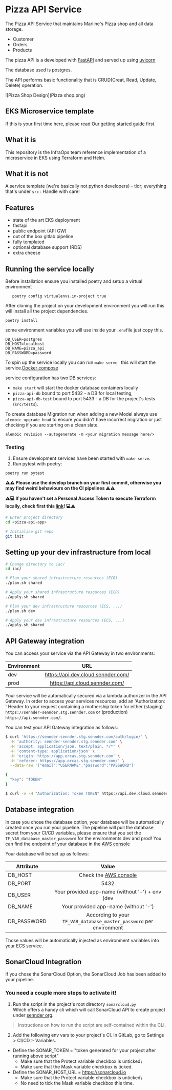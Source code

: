 # Pizza API Service
 The Pizza API Service that maintains Marline's Pizza shop and all data storage.

 - Customer
 - Orders
 - Products

 The pizza API is a developed with [FastAPI](https://fastapi.tiangolo.com/) and served up using  [uvicorn](https://www.uvicorn.org/)

 The database used is postgres.

 The API performs basic functionality that is CRUD(Creat, Read, Update, Delete) operation.

![Pizza Shop Design](Pizza shop.png)

## EKS Microservice template

If this is your first time here, please read [Our getting started guide](https://senndergmh.atlassian.net/wiki/spaces/PLE/pages/1609302474/Getting+started+with+SennCloud) first.

## What it is

This repository is the InfraOps team reference implementation of a microservice in EKS using Terraform and Helm.

## What it is not

A service template (we're basically not python developers) - tldr; everything that's under `src` : Handle with care!

## Features
- state of the art EKS deployment
- fastapi
- public endpoint (API GW)
- out of the box gitlab pipeline
- fully templated
- optional database support (RDS)
- extra cheese

## Running the service locally
Before installation ensure you installed poetry and setup a virtual environment
 ```shell
    poetry config virtualenvs.in-project true
```

After cloning the project on your development environment you will run this will install all the project dependencies.
```shell
poetry install
```
some environment variables you will use inside your `.env`file just copy this.
```shell
DB_USER=postgres
DB_HOST=localhost
DB_NAME=pizza_api
DB_PASSWORD=password
```

To spin up the service locally you can run `make serve ` this will start the service.[Docker compose](https://gitlab.com/sennder/carriers-drivers/driver-app/pizza-api/-/blob/main/docker-compose.yaml)

service configuration has two DB services:
- `make start` will start the docker database containers locally
- `pizza-api-db` bound to port 5432 - a DB for local testing,
- `pizza-api-db-test` bound to port 5433 - a DB for the project's  tests (`src/tests`).

To  create database Migration run when adding a new Model always use `alembic upgrade head` to ensure you didn't have incorrect migration or just checking if you are starting on a clean slate.
```shell
alembic revision --autogenerate -m <your migration message here/>
```
### Testing

1. Ensure development services have been started with `make serve`.
2. Run pytest with poetry:
```shell
poetry run pytest
```



**⚠️⚠️ Please use the develop branch on your first commit, otherwise you may find weird behaviours on the CI pipelines ⚠️⚠️**

**⚠️💻 If you haven't set a Personal Access Token to execute Terraform locally, check first this [link](https://sennder.atlassian.net/wiki/spaces/PLE/pages/2473459723/Using+GitLab+s+Terraform+module+registry#Local-setup)! 💻⚠️**

```sh
# Enter project directory
cd <pizza-api-app>

# Initialise git repo
git init
```

## Setting up your dev infrastructure from local

```sh
# Change directory to iac/
cd iac/

# Plan your shared infrastructure resources (ECR)
./plan.sh shared

# Apply your shared infrastructure resources (ECR)
./apply.sh shared

# Plan your dev infrastructure resources (ECS, ...)
./plan.sh dev

# Apply your dev infrastructure resources (ECS, ...)
./apply.sh shared
```

## API Gateway integration

You can access your service via the API Gateway in two environments:

| Environment   | URL                                          |
| --------------|:--------------------------------------------:|
| dev           | https://api.dev.cloud.sennder.com/<pizza-api-app> |
| prod          | https://api.cloud.sennder.com/<pizza-api-app>     |

Your service will be automatically secured via a lambda authorizer in the API Gateway. In order to access your services resources, add an 'Authorization: ' Header to your request containing a mothership token for either (staging) `https://sennder-sennder.stg.sennder.com` or (production) `https://api.sennder.com/`.

You can test your API Gateway integration as follows:

```sh
$ curl 'https://sennder-sennder.stg.sennder.com/auth/login/' \
  -H 'authority: sennder-sennder.stg.sennder.com' \
  -H 'accept: application/json, text/plain, */*' \
  -H 'content-type: application/json' \
  -H 'origin: https://app.orcas.stg.sennder.com' \
  -H 'referer: https://app.orcas.stg.sennder.com/' \
  --data-raw '{"email":"USERNAME","password":"PASSWORD"}'

{
  "key": "TOKEN"
}

$ curl -v -H "Authorization: Token TOKEN" https://api.dev.cloud.sennder.com/<pizza-api-app>/api/v1/health | jq
```

## Database integration
In case you chose the database option, your database will be automatically created once you run your pipeline.
The pipeline will pull the database secret from your CI/CD variables, please ensure that you set the `TF_VAR_database_master_password` for the environments dev and prod!
You can find the endpoint of your database in the [AWS console](https://eu-central-1.console.aws.amazon.com/rds/home?region=eu-central-1#databases:)

Your database will be set up as follows:

| Attribute     | Value                                                                                                        |
| --------------|:------------------------------------------------------------------------------------------------------------:|
| DB_HOST       | Check the [AWS console](https://eu-central-1.console.aws.amazon.com/rds/home?region=eu-central-1#databases:) |
| DB_PORT       | 5432                                                                                                         |
| DB_USER       | Your provided app-name (without '-') + env (dev|prod)                                                        |
| DB_NAME       | Your provided app-name (without '-')                                                                         |
| DB_PASSWORD   | According to your `TF_VAR_database_master_password` per environment                                          |

Those values will be automatically injected as environment variables into your ECS service.

## SonarCloud Integration
If you chose the SonarCloud Option, the SonarCloud Job has been added to your pipeline.

### You need a couple more steps to activate it!
1. Run the script in the project's root directory `sonarcloud.py`\
Which offers a handy cli which will call SonarCloud API to create project under [sennder org](https://sonarcloud.io/organizations/sennder/projects).
> Instructions on how to run the script are self-contained within the CLI.

2. Add the following env vars to your project's CI. In GitLab, go to Settings > CI/CD > Variables.
  - Define the SONAR_TOKEN = "token generated for your project after running above script"
    - Make sure that the Protect variable checkbox is unticked\
    - Make sure that the Mask variable checkbox is ticked.
  - Define the SONAR_HOST_URL = https://sonarcloud.io
    - Make sure that the Protect variable checkbox is unticked\
    - No need to tick the Mask variable checkbox this time.
